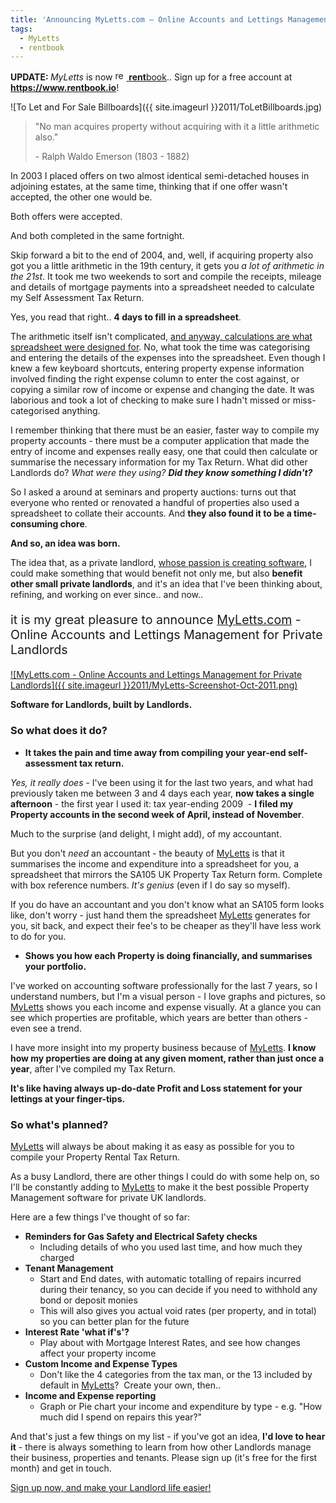 ```yaml
---
title: 'Announcing MyLetts.com – Online Accounts and Lettings Management for Private Landlords'
tags:
  - MyLetts
  - rentbook
---
```


<div class="notice--success text--success">
  <strong>UPDATE: </strong> <em>MyLetts</em> is now <a class="rentbook" href="https://www.rentbook.io"><img class="rentbook-logo" src="{{ site.imageurl }}rentbook-logo-18px.png" alt="rentbook logo" width="18px" height="16px" /> <strong>rent</strong>book</a>..  Sign up for a free account at <strong><a href="https://www.rentbook.io">https://www.rentbook.io</a></strong>!
</div>

![To Let and For Sale Billboards]({{ site.imageurl }}2011/ToLetBillboards.jpg)

> "No man acquires property without acquiring with it a little arithmetic also."
>
> \- Ralph Waldo Emerson (1803 - 1882)

In 2003 I placed offers on two almost identical semi-detached houses in adjoining estates, at the same time, thinking that if one offer wasn't accepted, the other one would be.

Both offers were accepted.

And both completed in the same fortnight.

Skip forward a bit to the end of 2004, and, well, if acquiring property also got you a little arithmetic in the 19th century, it gets you *a lot of arithmetic in the 21st*. It took me two weekends to sort and compile the receipts, mileage and details of mortgage payments into a spreadsheet needed to calculate my Self Assessment Tax Return.

Yes, you read that right.. **4 days to fill in a spreadsheet**.

The arithmetic itself isn't complicated, [and anyway, calculations are what spreadsheet were designed for](https://en.wikipedia.org/wiki/Spreadsheet#VisiCalc "VisiCalc - the first personal computer spreadsheet application - Wikipedia"). No, what took the time was categorising and entering the details of the expenses into the spreadsheet. Even though I knew a few keyboard shortcuts, entering property expense information involved finding the right expense column to enter the cost against, or copying a similar row of income or expense and changing the date. It was laborious and took a lot of checking to make sure I hadn't missed or miss-categorised anything.

I remember thinking that there must be an easier, faster way to compile my property accounts - there must be a computer application that made the entry of income and expenses really easy, one that could then calculate or summarise the necessary information for my Tax Return. What did other Landlords do? *What were they using?* ***Did they know something I didn't?***

So I asked a around at seminars and property auctions: turns out that everyone who rented or renovated a handful of properties also used a spreadsheet to collate their accounts. And **they also found it to be a time-consuming chore**.

**And so, an idea was born.**

The idea that, as a private landlord, [whose passion is creating software](https://www.fatlemon.co.uk/aboutme/ "About the author"), I could make something that would benefit not only me, but also **benefit other small private landlords**, and it's an idea that I've been thinking about, refining, and working on ever since.. and now..

<p class="notice--info text--info text--center" style="font-size:1.4em!important">
  it is my great pleasure to announce <a title="MyLetts.com - Online Accounts and Lettings Management for Private Landlords" href="https://www.myletts.com/">MyLetts.com</a> -<br /> Online Accounts and Lettings Management for Private Landlords
</p>

[![MyLetts.com - Online Accounts and Lettings Management for Private Landlords]({{ site.imageurl }}2011/MyLetts-Screenshot-Oct-2011.png)](https://www.myletts.com/ "MyLetts.com - Online Accounts and Lettings Management for Private Landlords")

**Software for Landlords, built by Landlords.**


### So what does it do?

  * **It takes the pain and time away from compiling your year-end self-assessment tax return.**

*Yes, it really does* - I've been using it for the last two years, and what had previously taken me between 3 and 4 days each year, **now takes a single afternoon** - the first year I used it: tax year-ending 2009  - **I filed my Property accounts in the second week of April, instead of November**.

Much to the surprise (and delight, I might add), of my accountant.

But you don't *need* an accountant - the beauty of [MyLetts][1] is that it summarises the income and expenditure into a spreadsheet for you, a spreadsheet that mirrors the SA105 UK Property Tax Return form. Complete with box reference numbers. *It's genius* (even if I do say so myself).

If you do have an accountant and you don't know what an SA105 form looks like, don't worry - just hand them the spreadsheet [MyLetts][1] generates for you, sit back, and expect their fee's to be cheaper as they'll have less work to do for you.

  * **Shows you how each Property is doing financially, and summarises your portfolio.**

I've worked on accounting software professionally for the last 7 years, so I understand numbers, but I'm a visual person - I love graphs and pictures, so [MyLetts][1] shows you each income and expense visually. At a glance you can see which properties are profitable, which years are better than others - even see a trend.

I have more insight into my property business because of [MyLetts](https://www.myletts.com/ "MyLetts.com - Online Accounts and Lettings Management for Private Landlords"). **I know how my properties are doing at any given moment, rather than just once a year**, after I've compiled my Tax Return.

**It's like having always up-do-date Profit and Loss statement for your lettings at your finger-tips.**


### So what's planned?


[MyLetts][1] will always be about making it as easy as possible for you to compile your Property Rental Tax Return.

As a busy Landlord, there are other things I could do with some help on, so I'll be constantly adding to [MyLetts][1] to make it the best possible Property Management software for private UK landlords.

Here are a few things I've thought of so far:

  * **Reminders for Gas Safety and Electrical Safety checks**
    - Including details of who you used last time, and how much they charged
  * **Tenant Management**
    - Start and End dates, with automatic totalling of repairs incurred during their tenancy, so you can decide if you need to withhold any bond or deposit monies
    - This will also gives you actual void rates (per property, and in total) so you can better plan for the future
  * **Interest Rate 'what if's'?**
    - Play about with Mortgage Interest Rates, and see how changes affect your property income
  * **Custom Income and Expense Types**
    - Don't like the 4 categories from the tax man, or the 13 included by default in [MyLetts][1]?  Create your own, then..
  * **Income and Expense reporting**
    - Graph or Pie chart your income and expenditure by type - e.g. "How much did I spend on repairs this year?"

And that's just a few things on my list - if you've got an idea, **I'd love to hear it** - there is always something to learn from how other Landlords manage their business, properties and tenants. Please sign up (it's free for the first month) and get in touch.


[Sign up now, and make your Landlord life easier!][1]

 [1]: https://www.myletts.com/ "MyLetts.com - Online Accounts and Lettings Management for Private Landlords"
